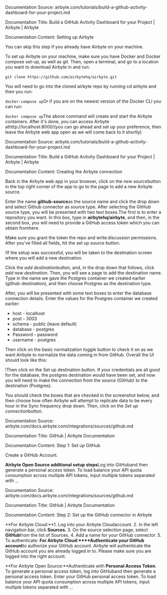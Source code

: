 Documentation Source:
airbyte.com/tutorials/build-a-github-activity-dashboard-for-your-project.md

Documentation Title:
Build a GitHub Activity Dashboard for your Project | Airbyte | Airbyte

Documentation Content:
Setting up Airbyte

You can skip this step if you already have Airbyte on your machine.

To set up Airbyte on your machine, make sure you have Docker and Docker compose set-up, as well as git. Then, open a terminal, and go to a location you want to download Airbyte in and run:

`git clone https://github.com/airbytehq/airbyte.git`‍

You will need to go into the cloned airbyte repo by running cd airbyte and then you run:

`docker-compose up`Or if you are on the newest version of the Docker CLI you can run:

`docker compose up`The above command will create and start the Airbyte containers. After it's done, you can access Airbyte athttp://localhost:8000/(you can go ahead and set up your preference, then leave the Airbyte web app open as we will come back to it shortly)



Documentation Source:
airbyte.com/tutorials/build-a-github-activity-dashboard-for-your-project.md

Documentation Title:
Build a GitHub Activity Dashboard for your Project | Airbyte | Airbyte

Documentation Content:
Creating the Airbyte connection

Back in the Airbyte web app in your browser, click on the *new source*button in the top right corner of the app to go to the page to add a new Airbyte source.

Enter the name **github-source**as the source name and click the drop down and select Github connector as source type. After selecting the GitHub source type, you will be presented with two text boxes.The first is to enter a repository you want. In this box, type in **airbytehq/airbyte**, and then, in the second box, you will need to provide a GitHub access token which you can obtain fromhere.

Make sure you grant the token the repo and write:discussion permissions. After you've filled all fields, hit the set up source button.

!If the setup was successful, you will be taken to the destination screen where you will add a new destination.

Click the *add destination*button, and, in the drop down that follows, click *add new destination*. Then, you will see a page to add the destination name. Type in the name we gave the Postgres container we created earlier (github-destination), and then choose Postgres as the destination type.

After, you will be presented with some text boxes to enter the database connection details. Enter the values for the Postgres container we created earlier:

* host - localhost
* post - 3003
* schema - public (leave default)
* database - postgres
* Password - password
* username - postgres

Then click on the basic normalization toggle button to check it on as we want Airbyte to normalize the data coming in from GitHub. Overall the UI should look like this:

!Then click on the Set up destination button. If your credentials are all good for the database, the postgres destination would have been set, and now you will need to make the connection from the source (GitHub) to the destination (Postgres).

You should check the boxes that are checked in the screenshot below, and then choose how often Airbyte will attempt to replicate data to be every hour in the Sync frequency drop down. Then, click on the *Set up connection*button.



Documentation Source:
airbyte.com/docs.airbyte.com/integrations/sources/github.md

Documentation Title:
GitHub | Airbyte Documentation

Documentation Content:
Step 1: Set up GitHub​

Create a GitHub Account.

**Airbyte Open Source additional setup steps**Log into GitHuband then generate a personal access token. To load balance your API quota consumption across multiple API tokens, input multiple tokens separated with `,`.



Documentation Source:
airbyte.com/docs.airbyte.com/integrations/sources/github.md

Documentation Title:
GitHub | Airbyte Documentation

Documentation Content:
Step 2: Set up the GitHub connector in Airbyte​

**For Airbyte Cloud:**1. Log into your Airbyte Cloudaccount.
2. In the left navigation bar, click **Sources**.
3. On the source selection page, select **GitHub**from the list of Sources.
4. Add a name for your GitHub connector.
5. To authenticate:
**For Airbyte Cloud:****Authenticate your GitHub account**to authorize your GitHub account. Airbyte will authenticate the GitHub account you are already logged in to. Please make sure you are logged into the right account.

**For Airbyte Open Source:**Authenticate with **Personal Access Token**. To generate a personal access token, log into GitHuband then generate a personal access token. Enter your GitHub personal access token. To load balance your API quota consumption across multiple API tokens, input multiple tokens separated with `,`.



